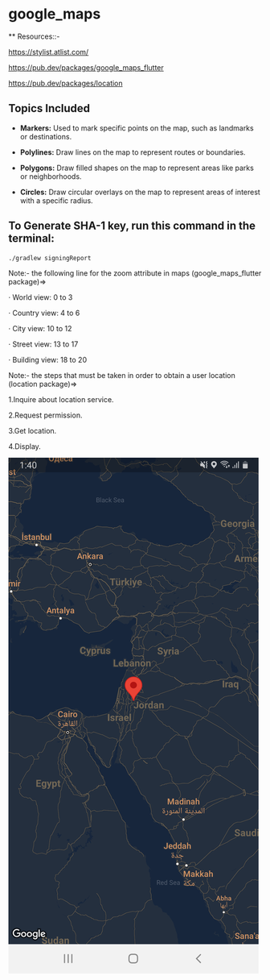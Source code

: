 # google_maps

** Resources::-

https://stylist.atlist.com/

https://pub.dev/packages/google_maps_flutter

https://pub.dev/packages/location

## Topics Included

- **Markers:** Used to mark specific points on the map, such as landmarks or destinations.

- **Polylines:** Draw lines on the map to represent routes or boundaries.

- **Polygons:** Draw filled shapes on the map to represent areas like parks or neighborhoods.

- **Circles:** Draw circular overlays on the map to represent areas of interest with a specific radius.


## To Generate SHA-1 key, run this command in the terminal:

```bash
./gradlew signingReport
``` 

Note:- the following line for the zoom attribute in maps (google_maps_flutter package)=>

&middot; World view: 0 to 3

&middot; Country view: 4 to 6

&middot; City view: 10 to 12

&middot; Street view: 13 to 17

&middot; Building view: 18 to 20


Note:- the steps that must be taken in order to obtain a user location (location package)=>

1.Inquire about location service.

2.Request permission.

3.Get location.

4.Display.






![Code Snippet](assets/images/screenshot-1708342812531.png)
